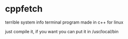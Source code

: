 # cppfetch
terrible system info terminal program made in c++ for linux

just compile it,  if you want you can put it in /usr/local/bin
